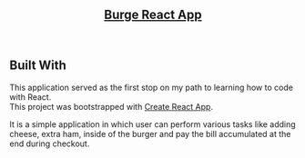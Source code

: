 <h2 align="center">
  <a href="https://burgereactapp.pages.dev" target="_blank">Burge React App</a>
</h2>

&nbsp;

## Built With

This application served as the first stop on my path to learning how to code with React.<br/> This project was bootstrapped with [Create React App](https://github.com/facebook/create-react-app).<br/>

It is a simple application in which user can perform various tasks like adding cheese, extra ham, inside of the burger and pay the bill accumulated at the end during checkout.
